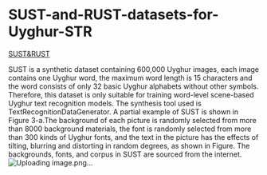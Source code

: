 # SUST-and-RUST-datasets-for-Uyghur-STR
[SUST&RUST](https://aistudio.baidu.com/datasetdetail/223105)

SUST is a synthetic dataset containing 600,000 Uyghur images, each image contains one Uyghur word, the maximum word length is 15 characters and the word consists of only 32 basic Uyghur alphabets without other symbols. Therefore, this dataset is only suitable for training word-level scene-based Uyghur text recognition models. The synthesis tool used is TextRecognitionDataGenerator. A partial example of SUST is shown in Figure 3-a.The background of each picture is randomly selected from more than 8000 background materials, the font is randomly selected from more than 300 kinds of Uyghur fonts, and the text in the picture has the effects of tilting, blurring and distorting in random degrees, as shown in Figure. The backgrounds, fonts, and corpus in SUST are sourced from the internet.
![Uploading image.png…]()
